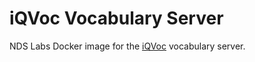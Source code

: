 # iQVoc Vocabulary Server

NDS Labs Docker image for the [iQVoc](https://github.com/innoq/iqvoc) vocabulary server.
